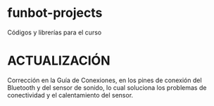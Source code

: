 # funbot-projects
Códigos y librerías para el curso

# ACTUALIZACIÓN
Corrección en la Guía de Conexiones, en los pines de conexión del Bluetooth y del sensor de sonido, lo cual soluciona los problemas de conectividad y el calentamiento del sensor.
